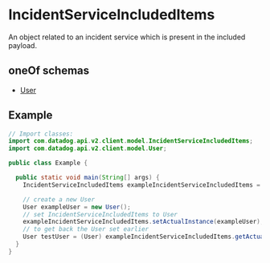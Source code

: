 # IncidentServiceIncludedItems

An object related to an incident service which is present in the included payload.

## oneOf schemas

- [User](User.md)

## Example

```java
// Import classes:
import com.datadog.api.v2.client.model.IncidentServiceIncludedItems;
import com.datadog.api.v2.client.model.User;

public class Example {

  public static void main(String[] args) {
    IncidentServiceIncludedItems exampleIncidentServiceIncludedItems = new IncidentServiceIncludedItems();

    // create a new User
    User exampleUser = new User();
    // set IncidentServiceIncludedItems to User
    exampleIncidentServiceIncludedItems.setActualInstance(exampleUser);
    // to get back the User set earlier
    User testUser = (User) exampleIncidentServiceIncludedItems.getActualInstance();
  }
}

```
